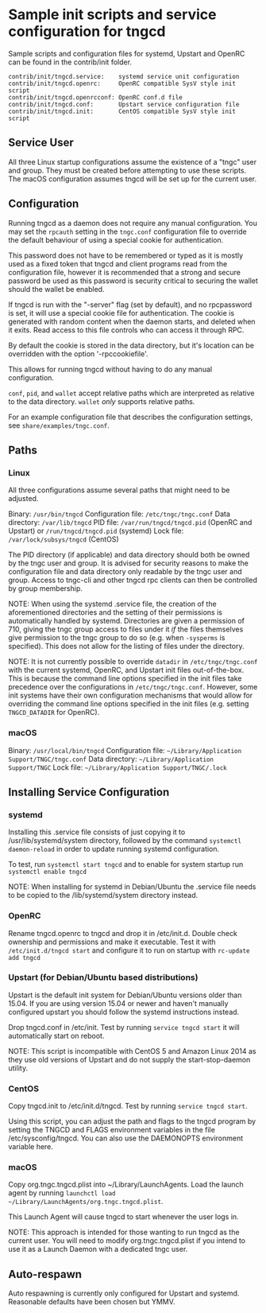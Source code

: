 Sample init scripts and service configuration for tngcd
==========================================================

Sample scripts and configuration files for systemd, Upstart and OpenRC
can be found in the contrib/init folder.

    contrib/init/tngcd.service:    systemd service unit configuration
    contrib/init/tngcd.openrc:     OpenRC compatible SysV style init script
    contrib/init/tngcd.openrcconf: OpenRC conf.d file
    contrib/init/tngcd.conf:       Upstart service configuration file
    contrib/init/tngcd.init:       CentOS compatible SysV style init script

Service User
---------------------------------

All three Linux startup configurations assume the existence of a "tngc" user
and group.  They must be created before attempting to use these scripts.
The macOS configuration assumes tngcd will be set up for the current user.

Configuration
---------------------------------

Running tngcd as a daemon does not require any manual configuration. You may
set the `rpcauth` setting in the `tngc.conf` configuration file to override
the default behaviour of using a special cookie for authentication.

This password does not have to be remembered or typed as it is mostly used
as a fixed token that tngcd and client programs read from the configuration
file, however it is recommended that a strong and secure password be used
as this password is security critical to securing the wallet should the
wallet be enabled.

If tngcd is run with the "-server" flag (set by default), and no rpcpassword is set,
it will use a special cookie file for authentication. The cookie is generated with random
content when the daemon starts, and deleted when it exits. Read access to this file
controls who can access it through RPC.

By default the cookie is stored in the data directory, but it's location can be overridden
with the option '-rpccookiefile'.

This allows for running tngcd without having to do any manual configuration.

`conf`, `pid`, and `wallet` accept relative paths which are interpreted as
relative to the data directory. `wallet` *only* supports relative paths.

For an example configuration file that describes the configuration settings,
see `share/examples/tngc.conf`.

Paths
---------------------------------

### Linux

All three configurations assume several paths that might need to be adjusted.

Binary:              `/usr/bin/tngcd`
Configuration file:  `/etc/tngc/tngc.conf`
Data directory:      `/var/lib/tngcd`
PID file:            `/var/run/tngcd/tngcd.pid` (OpenRC and Upstart) or `/run/tngcd/tngcd.pid` (systemd)
Lock file:           `/var/lock/subsys/tngcd` (CentOS)

The PID directory (if applicable) and data directory should both be owned by the
tngc user and group. It is advised for security reasons to make the
configuration file and data directory only readable by the tngc user and
group. Access to tngc-cli and other tngcd rpc clients can then be
controlled by group membership.

NOTE: When using the systemd .service file, the creation of the aforementioned
directories and the setting of their permissions is automatically handled by
systemd. Directories are given a permission of 710, giving the tngc group
access to files under it _if_ the files themselves give permission to the
tngc group to do so (e.g. when `-sysperms` is specified). This does not allow
for the listing of files under the directory.

NOTE: It is not currently possible to override `datadir` in
`/etc/tngc/tngc.conf` with the current systemd, OpenRC, and Upstart init
files out-of-the-box. This is because the command line options specified in the
init files take precedence over the configurations in
`/etc/tngc/tngc.conf`. However, some init systems have their own
configuration mechanisms that would allow for overriding the command line
options specified in the init files (e.g. setting `TNGCD_DATADIR` for
OpenRC).

### macOS

Binary:              `/usr/local/bin/tngcd`
Configuration file:  `~/Library/Application Support/TNGC/tngc.conf`
Data directory:      `~/Library/Application Support/TNGC`
Lock file:           `~/Library/Application Support/TNGC/.lock`

Installing Service Configuration
-----------------------------------

### systemd

Installing this .service file consists of just copying it to
/usr/lib/systemd/system directory, followed by the command
`systemctl daemon-reload` in order to update running systemd configuration.

To test, run `systemctl start tngcd` and to enable for system startup run
`systemctl enable tngcd`

NOTE: When installing for systemd in Debian/Ubuntu the .service file needs to be copied to the /lib/systemd/system directory instead.

### OpenRC

Rename tngcd.openrc to tngcd and drop it in /etc/init.d.  Double
check ownership and permissions and make it executable.  Test it with
`/etc/init.d/tngcd start` and configure it to run on startup with
`rc-update add tngcd`

### Upstart (for Debian/Ubuntu based distributions)

Upstart is the default init system for Debian/Ubuntu versions older than 15.04. If you are using version 15.04 or newer and haven't manually configured upstart you should follow the systemd instructions instead.

Drop tngcd.conf in /etc/init.  Test by running `service tngcd start`
it will automatically start on reboot.

NOTE: This script is incompatible with CentOS 5 and Amazon Linux 2014 as they
use old versions of Upstart and do not supply the start-stop-daemon utility.

### CentOS

Copy tngcd.init to /etc/init.d/tngcd. Test by running `service tngcd start`.

Using this script, you can adjust the path and flags to the tngcd program by
setting the TNGCD and FLAGS environment variables in the file
/etc/sysconfig/tngcd. You can also use the DAEMONOPTS environment variable here.

### macOS

Copy org.tngc.tngcd.plist into ~/Library/LaunchAgents. Load the launch agent by
running `launchctl load ~/Library/LaunchAgents/org.tngc.tngcd.plist`.

This Launch Agent will cause tngcd to start whenever the user logs in.

NOTE: This approach is intended for those wanting to run tngcd as the current user.
You will need to modify org.tngc.tngcd.plist if you intend to use it as a
Launch Daemon with a dedicated tngc user.

Auto-respawn
-----------------------------------

Auto respawning is currently only configured for Upstart and systemd.
Reasonable defaults have been chosen but YMMV.
